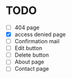 # TODO

- [ ] 404 page
- [x] access denied page
- [ ] Confirmation mail
- [ ] Edit button
- [ ] Delete button
- [ ] About page
- [ ] Contact page